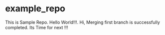 # example_repo

This is Sample Repo. Hello World!!!.
Hi, Merging first branch is successfully completed. Its Time for next !!!
